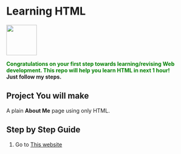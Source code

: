 # Learning HTML
<img src="http://pixelartmaker-data-78746291193.nyc3.digitaloceanspaces.com/image/506be14633f06ad.png" height ="80px">

<strong style="color: green;">Congratulations on your first step towards learning/revising  Web development. This repo will help you learn HTML in next 1 hour!</strong>
<br>
<strong>Just follow my steps.</strong>
## Project You will make
A plain **About Me** page using only HTML.


## Step by Step Guide

1. Go to [This website](https://developer.mozilla.org/en-US/docs/Web/HTML)
